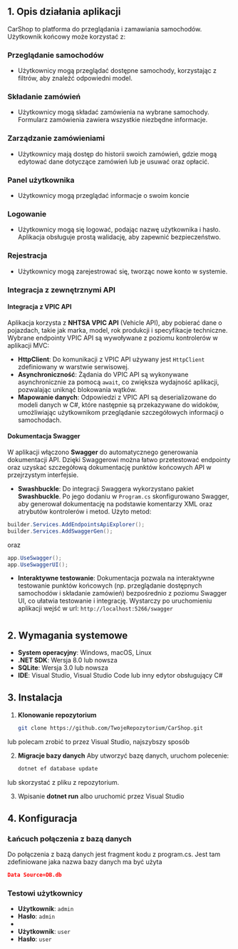 ## 1. Opis działania aplikacji

CarShop to platforma do przeglądania i zamawiania samochodów. Użytkownik końcowy może korzystać z:

### Przeglądanie samochodów
- Użytkownicy mogą przeglądać dostępne samochody, korzystając z filtrów, aby znaleźć odpowiedni model.

### Składanie zamówień
- Użytkownicy mogą składać zamówienia na wybrane samochody. Formularz zamówienia zawiera wszystkie niezbędne informacje.

### Zarządzanie zamówieniami
- Użytkownicy mają dostęp do historii swoich zamówień, gdzie mogą edytować dane dotyczące zamówień lub je usuwać oraz opłacić.

### Panel użytkownika
- Użytkownicy mogą przeglądać informacje o swoim koncie

### Logowanie
- Użytkownicy mogą się logować, podając nazwę użytkownika i hasło. Aplikacja obsługuje prostą walidację, aby zapewnić bezpieczeństwo.

### Rejestracja
- Użytkownicy mogą zarejestrować się, tworząc nowe konto w systemie.

### Integracja z zewnętrznymi API

#### Integracja z VPIC API
Aplikacja korzysta z **NHTSA VPIC API** (Vehicle API), aby pobierać dane o pojazdach, takie jak marka, model, rok produkcji i specyfikacje techniczne. Wybrane endpointy VPIC API są wywoływane z poziomu kontrolerów w aplikacji MVC:

- **HttpClient**: Do komunikacji z VPIC API używany jest `HttpClient` zdefiniowany w warstwie serwisowej.
- **Asynchroniczność**: Żądania do VPIC API są wykonywane asynchronicznie za pomocą `await`, co zwiększa wydajność aplikacji, pozwalając uniknąć blokowania wątków.
- **Mapowanie danych**: Odpowiedzi z VPIC API są deserializowane do modeli danych w C#, które następnie są przekazywane do widoków, umożliwiając użytkownikom przeglądanie szczegółowych informacji o samochodach.

#### Dokumentacja Swagger
W aplikacji włączono **Swagger** do automatycznego generowania dokumentacji API. Dzięki Swaggerowi można łatwo przetestować endpointy oraz uzyskać szczegółową dokumentację punktów końcowych API w przejrzystym interfejsie.

- **Swashbuckle**: Do integracji Swaggera wykorzystano pakiet **Swashbuckle**. Po jego dodaniu w `Program.cs` skonfigurowano Swagger, aby generował dokumentację na podstawie komentarzy XML oraz atrybutów kontrolerów i metod.
Użyto metod:
```csharp
builder.Services.AddEndpointsApiExplorer();
builder.Services.AddSwaggerGen();
```
oraz
```csharp
app.UseSwagger();
app.UseSwaggerUI();
```
- **Interaktywne testowanie**: Dokumentacja pozwala na interaktywne testowanie punktów końcowych (np. przeglądanie dostępnych samochodów i składanie zamówień) bezpośrednio z poziomu Swagger UI, co ułatwia testowanie i integrację. Wystarczy po uruchomieniu aplikacji wejść w url: `http://localhost:5266/swagger`

#

## 2. Wymagania systemowe

- **System operacyjny**: Windows, macOS, Linux
- **.NET SDK**: Wersja 8.0 lub nowsza
- **SQLite**: Wersja 3.0 lub nowsza
- **IDE**: Visual Studio, Visual Studio Code lub inny edytor obsługujący C#

## 3. Instalacja

1. **Klonowanie repozytorium**
   ```bash
   git clone https://github.com/TwojeRepozytorium/CarShop.git
   ```
lub polecam zrobić to przez Visual Studio, najszybszy sposób

2. **Migracje bazy danych**
   Aby utworzyć bazę danych, uruchom polecenie:
   ```bash
   dotnet ef database update
   ```
lub skorzystać z pliku z repozytorium.

3. Wpisanie **dotnet run** albo uruchomić przez Visual Studio 

## 4. Konfiguracja

### Łańcuch połączenia z bazą danych

Do połączenia z bazą danych jest fragment kodu z program.cs. Jest tam zdefiniowane jaka nazwa bazy danych ma być użyta
```json
Data Source=DB.db
```

### Testowi użytkownicy

- **Użytkownik**: `admin`
- **Hasło**: `admin`
-
- **Użytkownik**: `user`
- **Hasło**: `user`
